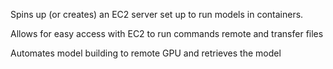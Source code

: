 Spins up (or creates) an EC2 server set up to run models in containers. 

Allows for easy access with EC2 to run commands remote and transfer files

Automates model building to remote GPU and retrieves the model